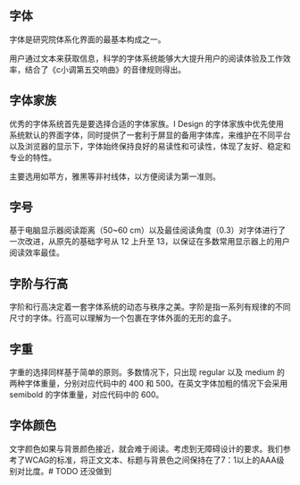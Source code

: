 ## 字体
字体是研究院体系化界面的最基本构成之一。

用户通过文本来获取信息，科学的字体系统能够大大提升用户的阅读体验及工作效率，结合了《c小调第五交响曲》的音律规则得出。

## 字体家族
优秀的字体系统首先是要选择合适的字体家族。I Design 的字体家族中优先使用系统默认的界面字体，同时提供了一套利于屏显的备用字体库，来维护在不同平台以及浏览器的显示下，字体始终保持良好的易读性和可读性，体现了友好、稳定和专业的特性。

主要选用如苹方，雅黑等非衬线体，以方便阅读为第一准则。

## 字号
基于电脑显示器阅读距离（50~60 cm）以及最佳阅读角度（0.3）对字体进行了一次改进，从原先的基础字号从 12 上升至 13，以保证在多数常用显示器上的用户阅读效率最佳。

## 字阶与行高
字阶和行高决定着一套字体系统的动态与秩序之美。字阶是指一系列有规律的不同尺寸的字体。行高可以理解为一个包裹在字体外面的无形的盒子。

## 字重
字重的选择同样基于简单的原则。多数情况下，只出现 regular 以及 medium 的两种字体重量，分别对应代码中的 400 和 500。在英文字体加粗的情况下会采用 semibold 的字体重量，对应代码中的 600。

## 字体颜色
文字颜色如果与背景颜色接近，就会难于阅读。考虑到无障碍设计的要求。我们参考了WCAG的标准，将正文文本、标题与背景色之间保持在了7：1以上的AAA级别对比度。# TODO 还没做到
